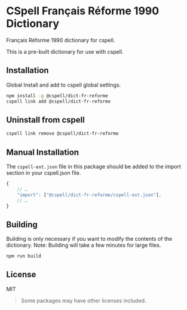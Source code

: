 # CSpell Français Réforme 1990 Dictionary

Français Réforme 1990 dictionary for cspell.

This is a pre-built dictionary for use with cspell.

## Installation

Global Install and add to cspell global settings.

```sh
npm install -g @cspell/dict-fr-reforme
cspell link add @cspell/dict-fr-reforme
```

## Uninstall from cspell

```sh
cspell link remove @cspell/dict-fr-reforme
```

## Manual Installation

The `cspell-ext.json` file in this package should be added to the import section in your cspell.json file.

```javascript
{
    // …
    "import": ["@cspell/dict-fr-reforme/cspell-ext.json"],
    // …
}
```

## Building

Building is only necessary if you want to modify the contents of the dictionary. Note: Building will take a few minutes for large files.

```sh
npm run build
```

## License

MIT

> Some packages may have other licenses included.
